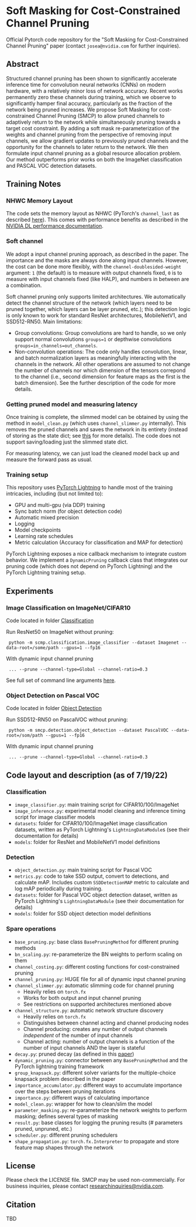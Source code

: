 # Soft Masking for Cost-Constrained Channel Pruning

Official Pytorch code repository for the "Soft Masking for Cost-Constrained Channel Pruning" paper (contact `josea@nvidia.com` for further inquiries).

## Abstract
Structured channel pruning has been shown to significantly accelerate inference time for convolution neural networks (CNNs) on modern hardware, with a relatively minor loss of network accuracy. Recent works permanently zero these channels during training, which we observe to significantly hamper final accuracy, particularly as the fraction of the network being pruned increases. We propose Soft Masking for cost-constrained Channel Pruning (SMCP) to allow pruned channels to adaptively return to the network while simultaneously pruning towards a target cost constraint. By adding a soft mask re-parameterization of the weights and channel pruning from the perspective of removing input channels, we allow gradient updates to previously pruned channels and the opportunity for the channels to later return to the network. We then formulate input channel pruning as a global resource allocation problem. Our method outperforms prior works on both the ImageNet classification and PASCAL VOC detection datasets.

## Training Notes

### NHWC Memory Layout
The code sets the memory layout as NHWC (PyTorch's `channel_last` as described [here](https://pytorch.org/tutorials/intermediate/memory_format_tutorial.html)). This comes with performance benefits as described in the [NVIDIA DL performance documentation](https://docs.nvidia.com/deeplearning/performance/dl-performance-convolutional/index.html#tensor-layout).

### Soft channel
We adopt a input channel pruning approach, as described in the paper. The importance and the masks are always done along input channels. However, the cost can be done more flexibly, with the `channel-doublesided-weight` argument: `1` (the default) is to measure with output channels fixed, `0` is to measure with input channels fixed (like HALP), and numbers in between are a combination.

Soft channel pruning only supports limited architectures. We automatically detect the channel structure of the network (which layers need to be pruned together, which layers can be layer pruned, etc.); this detection logic is only known to work for standard ResNet architectures, MobileNetV1, and SSD512-RN50.
Main limitations:
- Group convolutions: Group convolutions are hard to handle, so we only support normal convolutions `groups=1` or depthwise convolutions `groups=in_channels=out_channels`.
- Non-convolution operations: The code only handles convolution, linear, and batch normalization layers as meaningfully interacting with the channels in the network. All other operations are assumed to not change the number of channels nor which dimension of the tensors correpond to the channel (i.e., second dimension for feature maps as the first is the batch dimension). See the further description of the code for more details.

### Getting pruned model and measuring latency
Once training is complete, the slimmed model can be obtained by using the method in `model_clean.py` (which uses `channel_slimmer.py` internally). This removes the pruned channels and saves the network in its entirety (instead of storing as the state dict; see [this](https://pytorch.org/tutorials/beginner/saving_loading_models.html#save-load-entire-model) for more details). The code does not support saving/loading just the slimmed state dict.

For measuring latency, we can just load the cleaned model back up and measure the forward pass as usual.

### Training setup
This repository uses [PyTorch Lightning](https://pytorch-lightning.readthedocs.io/en/stable/) to handle most of the training intricacies, including (but not limited to):
- GPU and multi-gpu (via DDP) training
- Sync batch norm (for object detection code)
- Automatic mixed precision
- Logging
- Model checkpoints
- Learning rate schedules
- Metric calculation (Accuracy for classification and MAP for detection)

PyTorch Lightning exposes a nice callback mechanism to integrate custom behavior. We implement a `DynamicPruning` callback class that integrates our pruning code (which does not depend on PyTorch Lightning) and the PyTorch Lightning training setup.

## Experiments

### Image Classification on ImageNet/CIFAR10

Code located in folder [Classification](https://github.com/NVlabs/SMCP/tree/main/smcp/classification)

Run ResNet50 on ImageNet without pruning:
```
 python -m scmp.classification.image_classifier --dataset Imagenet --data-root=/some/path --gpus=1 --fp16
```

With dynamic input channel pruning
```
 ... --prune --channel-type=Global --channel-ratio=0.3
```

See full set of command line arguments [here](https://github.com/NVlabs/SMCP/tree/main/smcp/classification/image_classifier.py).


### Object Detection on Pascal VOC

Code located in folder [Object Detection](https://github.com/NVlabs/SMCP/tree/main/smcp/classification/detection)

Run SSD512-RN50 on PascalVOC without pruning:
```
 python -m smcp.detection.object_detection --dataset PascalVOC --data-root=/som/path --gpus=1 --fp16
```

With dynamic input channel pruning
```
 ... --prune --channel-type=Global --channel-ratio=0.3
```

## Code layout and description (as of 7/19/22)

### Classification
- `image_classifier.py`: main training script for CIFAR10/100/ImageNet
- `image_inference.py`: experimental model cleaning and inference timing script for image classifier models
- `datasets`: folder for CIFAR10/100/ImageNet image classification datasets, written as PyTorch Lightning's `LightningDataModule`s (see their documentation for details)
- `models`: folder for ResNet and MobileNetV1 model definitions

### Detection
- `object_detection.py`: main training script for Pascal VOC
- `metrics.py`: code to take SSD output, convert to detections, and calculate mAP. Includes custom `SSDDetectionMAP` metric to calculate and log mAP periodically during training.
- `datasets`: folder for Pascal VOC object detection dataset, written as PyTorch Lightning's `LightningDataModule` (see their documentation for details)
- `models`: folder for SSD object detection model definitions

### Spare operations
- `base_pruning.py`: base class `BasePruningMethod` for different pruning methods
- `bn_scaling.py`: re-parameterize the BN weights to perform scaling on them
- `channel_costing.py`: different costing functions for cost-constrained pruning
- `channel_pruning.py`: HUGE file for all of dynamic input channel pruning
- `channel_slimmer.py`: automatic slimming code for channel pruning
    - Heavily relies on `torch.fx`
    - Works for both output and input channel pruning
    - See restrictions on supported architectures mentioned above
- `channel_structure.py`: automatic network structure discovery
    - Heavily relies on `torch.fx`
    - Distinguishes between channel acting and channel producing nodes
    - Channel producing: creates any number of output channels *independent* of the number of input channels
    - Channel acting: number of output channels is a function of the number of input channels AND the layer is stateful
- `decay.py`: pruned decay (as defined in this [paper](https://arxiv.org/pdf/2102.04010.pdf))
- `dynamic_pruning.py`: connector between any `BasePruningMethod` and the PyTorch lightning training framework
- `group_knapsack.py`: different solver variants for the multiple-choice knapsack problem described in the paper
- `importance_accumulator.py`: different ways to accumulate importance over the steps between pruning iterations
- `importance.py`: different ways of calculating importance
- `model_clean.py`: wrapper for how to clean/slim the model
- `parameter_masking.py`: re-parameterize the network weights to perform masking; defines several types of masking
- `result.py`: base classes for logging the pruning results (# parameters pruned, unpruned, etc.)
- `scheduler.py`: different pruning schedulers
- `shape_propagation.py`: `torch.fx.Interpreter` to propagate and store feature map shapes through the network

## License
Please check the LICENSE file. SMCP may be used non-commercially. For business inquiries, please contact researchinquiries@nvidia.com.

## Citation
TBD
